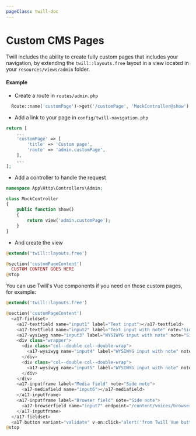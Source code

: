 ```yaml
---
pageClass: twill-doc
---
```


# Custom CMS Pages

Twill includes the ability to create fully custom pages that includes your navigation, by extending the `twill::layouts.free` layout in a view located in your `resources/views/admin` folder.

#### Example
- Create a route in `routes/admin.php`

```php
  Route::name('customPage')->get('/customPage', 'MockController@show');
```

- Add a link to your page in `config/twill-navigation.php`

```php
return [
    ...
    'customPage' => [
        'title' => 'Custom page',
        'route' => 'admin.customPage',
    ],
    ...
];
```

- Add a controller to handle the request

```php
namespace App\Http\Controllers\Admin;

class MockController
{
    public function show()
    {
        return view('admin.customPage');
    }
}
```

- And create the view

```php
@extends('twill::layouts.free')

@section('customPageContent')
  CUSTOM CONTENT GOES HERE
@stop
```

You can use Twill's Vue components if you need on those custom pages, for example:

```php
@extends('twill::layouts.free')

@section('customPageContent')
  <a17-fieldset>
    <a17-textfield name="input1" label="Text input"></a17-textfield>
    <a17-textfield name="input2" label="Text input with note" note="Side note"></a17-textfield>
    <a17-wysiwyg name="input3" label="WYSIWYG input with note" note="Side note"></a17-wysiwyg>
    <div class="wrapper">
      <div class="col--double col--double-wrap">
        <a17-wysiwyg name="input4" label="WYSIWYG input with note" note="Side note"></a17-wysiwyg>
      </div>
      <div class="col--double col--double-wrap">
        <a17-wysiwyg name="input5" label="WYSIWYG input with note" note="Side note"></a17-wysiwyg>
      </div>
    </div>
    <a17-inputframe label="Media field" note="Side note">
      <a17-mediafield name="input6"></a17-mediafield>
    </a17-inputframe>
    <a17-inputframe label="Browser field" note="Side note">
      <a17-browserfield name="input7" endpoint="/content/voices/browser"></a17-browserfield>
    </a17-inputframe>
  </a17-fieldset>
  <a17-button variant="validate" v-on:click="alert('from Twill Vue button');">Button variant: validate</a17-button>
@stop
```
